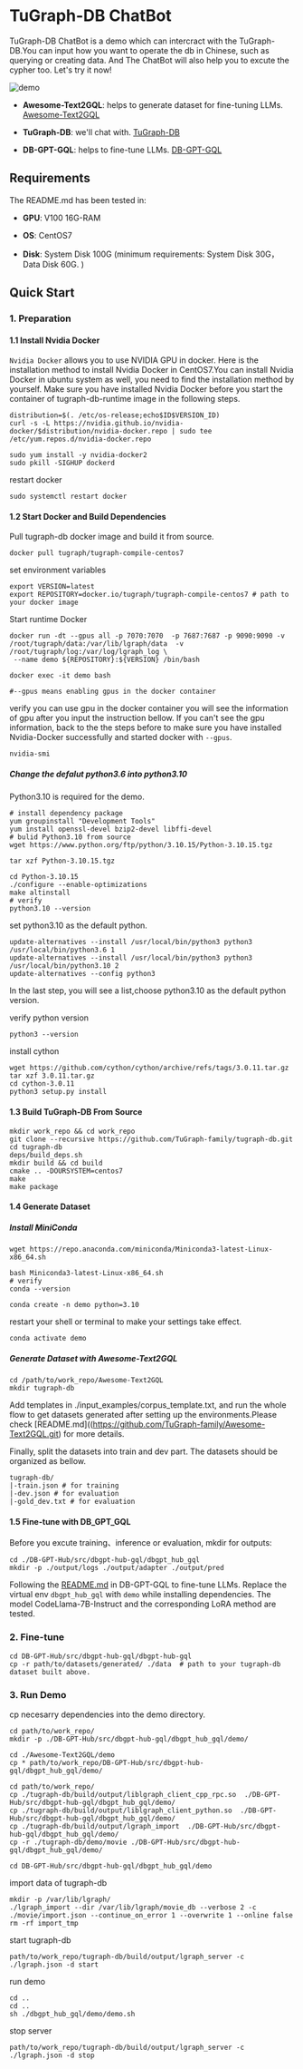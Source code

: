 # TuGraph-DB ChatBot

TuGraph-DB ChatBot is a demo which can intercract with the TuGraph-DB.You can input how you want to operate the db in Chinese, such as querying or creating data. And The ChatBot will also help you to excute the cypher too. Let's try it now!

![demo](../images/demo.gif)

- **Awesome-Text2GQL**: helps to generate dataset for fine-tuning LLMs. [Awesome-Text2GQL](https://github.com/TuGraph-family/Awesome-Text2GQL.git)

- **TuGraph-DB**: we'll chat with. [TuGraph-DB](https://github.com/TuGraph-family/tugraph-db)

- **DB-GPT-GQL**: helps to fine-tune LLMs. [DB-GPT-GQL](https://github.com/eosphoros-ai/DB-GPT-Hub/blob/main/src/dbgpt-hub-gql/README.zh.md) 

## Requirements

The README.md has been tested in: 

- **GPU**:  V100 16G-RAM

- **OS**: CentOS7

- **Disk**:  System Disk 100G (minimum requirements: System Disk 30G，Data Disk 60G. )

## Quick Start

### 1. Preparation

#### 1.1 Install Nvidia Docker

`Nvidia Docker` allows you to use NVIDIA GPU in docker.
Here is the installation method to install Nvidia Docker in CentOS7.You can install Nvidia Docker in ubuntu system as well, you need to find the installation method by yourself. Make sure you have installed Nvidia Docker before you start the container of tugraph-db-runtime image in the following steps.

```
distribution=$(. /etc/os-release;echo$ID$VERSION_ID)
curl -s -L https://nvidia.github.io/nvidia-docker/$distribution/nvidia-docker.repo | sudo tee /etc/yum.repos.d/nvidia-docker.repo

sudo yum install -y nvidia-docker2
sudo pkill -SIGHUP dockerd
```

restart docker

```
sudo systemctl restart docker
```

#### 1.2 Start Docker and Build Dependencies

Pull tugraph-db docker image and build it from source.

```
docker pull tugraph/tugraph-compile-centos7
```

set environment variables

```
export VERSION=latest
export REPOSITORY=docker.io/tugraph/tugraph-compile-centos7 # path to your docker image
```

Start runtime Docker

```
docker run -dt --gpus all -p 7070:7070  -p 7687:7687 -p 9090:9090 -v /root/tugraph/data:/var/lib/lgraph/data  -v /root/tugraph/log:/var/log/lgraph_log \
 --name demo ${REPOSITORY}:${VERSION} /bin/bash

docker exec -it demo bash

#--gpus means enabling gpus in the docker container
```

verify you can use gpu in the docker container
you will see the information of gpu after you input the instruction bellow. If you can't see the gpu information, back to the the steps before to make sure you have installed Nvidia-Docker successfully and started docker with `--gpus`.

```
nvidia-smi
```

##### Change the defalut python3.6 into python3.10

Python3.10 is required for the demo.

```
# install dependency package
yum groupinstall "Development Tools"
yum install openssl-devel bzip2-devel libffi-devel
# bulid Python3.10 from source
wget https://www.python.org/ftp/python/3.10.15/Python-3.10.15.tgz

tar xzf Python-3.10.15.tgz

cd Python-3.10.15
./configure --enable-optimizations
make altinstall
# verify
python3.10 --version
```

set python3.10 as the default python.

```
update-alternatives --install /usr/local/bin/python3 python3 /usr/local/bin/python3.6 1
update-alternatives --install /usr/local/bin/python3 python3 /usr/local/bin/python3.10 2
update-alternatives --config python3
```

In the last step, you will see a list,choose python3.10 as the default python version.

verify python version

```
python3 --version
```

install cython

```
wget https://github.com/cython/cython/archive/refs/tags/3.0.11.tar.gz
tar xzf 3.0.11.tar.gz
cd cython-3.0.11
python3 setup.py install
```

#### 1.3 Build TuGraph-DB From Source

```
mkdir work_repo && cd work_repo
git clone --recursive https://github.com/TuGraph-family/tugraph-db.git
cd tugraph-db
deps/build_deps.sh
mkdir build && cd build
cmake .. -DOURSYSTEM=centos7
make
make package
```

#### 1.4 Generate Dataset

##### Install MiniConda

```
wget https://repo.anaconda.com/miniconda/Miniconda3-latest-Linux-x86_64.sh

bash Miniconda3-latest-Linux-x86_64.sh
# verify
conda --version

conda create -n demo python=3.10 
```

restart your shell or terminal to make your settings take effect.

```
conda activate demo
```

##### Generate Dataset with Awesome-Text2GQL

```
cd /path/to/work_repo/Awesome-Text2GQL
mkdir tugraph-db
```
Add templates in ./input_examples/corpus_template.txt, and run the whole flow to get datasets generated after setting up the environments.Please check [README.md]((https://github.com/TuGraph-family/Awesome-Text2GQL.git) for more details.

Finally, split the datasets into train and dev part. The datasets should be organized as bellow.
```
tugraph-db/
|-train.json # for training
|-dev.json # for evaluation
|-gold_dev.txt # for evaluation
```

#### 1.5 Fine-tune with DB_GPT_GQL

Before you excute training、inference or evaluation, mkdir for outputs:
```
cd ./DB-GPT-Hub/src/dbgpt-hub-gql/dbgpt_hub_gql
mkdir -p ./output/logs ./output/adapter ./output/pred
```

Following the [README.md](https://github.com/eosphoros-ai/DB-GPT-Hub/blob/main/src/dbgpt-hub-gql/) in DB-GPT-GQL to fine-tune LLMs. Replace the virtual env `dbgpt_hub_gql` with `demo` while installing dependencies.
The model CodeLlama-7B-Instruct and the corresponding LoRA method are tested. 

### 2. Fine-tune

```
cd DB-GPT-Hub/src/dbgpt-hub-gql/dbgpt-hub-gql
cp -r path/to/datasets/generated/ ./data  # path to your tugraph-db dataset built above.
```

### 3. Run Demo

cp necesarry dependencies into the demo directory.
```
cd path/to/work_repo/
mkdir -p ./DB-GPT-Hub/src/dbgpt-hub-gql/dbgpt_hub_gql/demo/

cd ./Awesome-Text2GQL/demo
cp * path/to/work_repo/DB-GPT-Hub/src/dbgpt-hub-gql/dbgpt_hub_gql/demo/

cd path/to/work_repo/
cp ./tugraph-db/build/output/liblgraph_client_cpp_rpc.so  ./DB-GPT-Hub/src/dbgpt-hub-gql/dbgpt_hub_gql/demo/
cp ./tugraph-db/build/output/liblgraph_client_python.so  ./DB-GPT-Hub/src/dbgpt-hub-gql/dbgpt_hub_gql/demo/
cp ./tugraph-db/build/output/lgraph_import  ./DB-GPT-Hub/src/dbgpt-hub-gql/dbgpt_hub_gql/demo/
cp -r ./tugraph-db/demo/movie ./DB-GPT-Hub/src/dbgpt-hub-gql/dbgpt_hub_gql/demo/

cd DB-GPT-Hub/src/dbgpt-hub-gql/dbgpt_hub_gql/demo
```

import data of tugraph-db

```
mkdir -p /var/lib/lgraph/
./lgraph_import --dir /var/lib/lgraph/movie_db --verbose 2 -c ./movie/import.json --continue_on_error 1 --overwrite 1 --online false
rm -rf import_tmp
```

start tugraph-db

```
path/to/work_repo/tugraph-db/build/output/lgraph_server -c ./lgraph.json -d start
```

run demo

```
cd ..
cd ..
sh ./dbgpt_hub_gql/demo/demo.sh
```

stop server

```
path/to/work_repo/tugraph-db/build/output/lgraph_server -c ./lgraph.json -d stop
```
